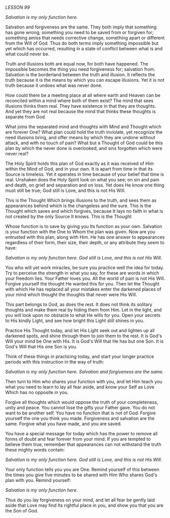 *LESSON 99*

*Salvation is my only function here.*

Salvation and forgiveness are the same. They both imply that something has gone wrong; something you need to be saved from or forgiven for; something amiss that needs corrective change, something apart or different from the Will of God. Thus do both terms imply something impossible but yet which has occurred, resulting in a state of conflict between what is and what could never be.

Truth and illusions both are equal now, for both have happened. The impossible becomes the thing you need forgiveness for; salvation from. Salvation is the borderland between the truth and illusion. It reflects the truth because it is the means by which you can escape illusions. Yet it is not truth because it undoes what was never done.

How could there be a meeting place at all where earth and Heaven can be reconciled within a mind where both of them exist? The mind that sees illusions thinks them real. They have existence in that they are thoughts. And yet they are not real because the mind that thinks these thoughts is separate from God.

What joins the separated mind and thoughts with Mind and Thought which are forever One? What plan could hold the truth inviolate, yet recognize the need illusions bring, and offer means by which they are undone without attack, and with no touch of pain? What but a Thought of God could be this plan by which the never done is overlooked, and sins forgotten which were never real?

The Holy Spirit holds this plan of God exactly as it was received of Him within the Mind of God, and in your own. It is apart from time in that its Source is timeless. Yet it operates in time because of your belief that time is real. Unshaken does the Holy Spirit look on what you see; on sin and pain and death, on grief and separation and on loss. Yet does He know one thing must still be true; God still is Love, and this is not His Will.

This is the Thought Which brings illusions to the truth, and sees them as appearances behind which is the changeless and the sure. This is the Thought which saves and which forgives, because It lays no faith in what is not created by the only Source It knows. This is the Thought

Whose function is to save by giving you Its function as your own. Salvation is your function with the One to Whom the plan was given. Now are you entrusted with this plan, along with Him. He has one answer to appearances regardless of their form, their size, their depth, or any attribute they seem to have:

_Salvation is my only function here._
_God still is Love, and this is not His Will._

You who will yet work miracles, be sure you practice well the idea for today. Try to perceive the strength in what you say, for these are words in which your freedom lies. Your Father loves you. All the world of pain is not His Will. Forgive yourself the thought He wanted this for you. Then let the Thought with which He has replaced all your mistakes enter the darkened places of your mind which thought the thoughts that never were His Will.

This part belongs to God, as does the rest. It does not think its solitary thoughts and make them real by hiding them from Him. Let in the light, and you will look upon no obstacle to what He wills for you. Open your secrets to His kindly Light, and see how bright this Light still shines in you.

Practice His Thought today, and let His Light seek out and lighten up all darkened spots, and shine through them to join them to the rest. It is God's Will your mind be One with His. It is God's Will that He has but one Son. It is God's Will that His one Son is you.

Think of these things in practicing today, and start your longer practice periods with this instruction in the way of truth:

_Salvation is my only function here._
_Salvation and forgiveness are the same._

Then turn to Him who shares your function with you, and let Him teach you what you need to learn to lay all fear aside, and know your Self as Love Which has no opposite in you.

Forgive all thoughts which would oppose the truth of your completeness, unity and peace. You cannot lose the gifts your Father gave. You do not want to be another self. You have no function that is not of God. Forgive yourself the one you think you made. Forgiveness and salvation are the same. Forgive what you have made, and you are saved.

You have a special message for today which has the power to remove all forms of doubt and fear forever from your mind. If you are tempted to believe them true, remember that appearances can not withstand the truth these mighty words contain:

_Salvation is my only function here._
_God still is Love, and this is not His Will._

Your only function tells you you are One. Remind yourself of this between the times you give five minutes to be shared with Him Who shares God's plan with you. Remind yourself:

_Salvation is my only function here._

Thus do you lay forgiveness on your mind, and let all fear be gently laid aside that Love may find Its rightful place in you, and show you that you are the Son of God.